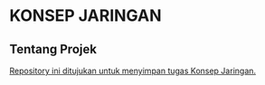 # KONSEP JARINGAN
## Tentang Projek
<a href ="assets/activity.svg" /> Repository ini ditujukan untuk menyimpan tugas Konsep Jaringan.